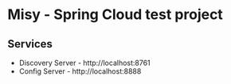 # Misy - Spring Cloud test project
## Services

* Discovery Server - http://localhost:8761
* Config Server - http://localhost:8888